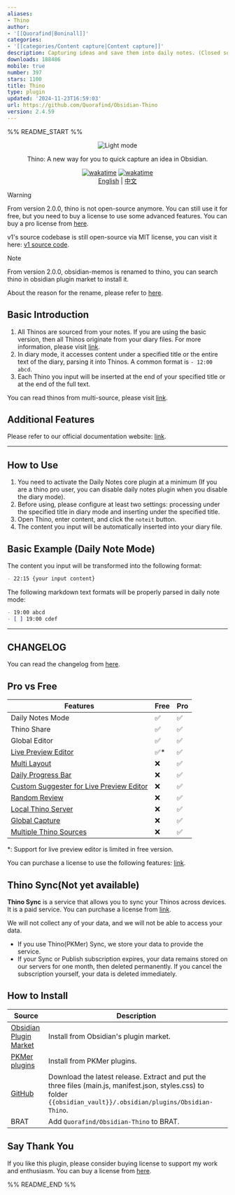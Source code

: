 ```yaml
---
aliases:
- Thino
author:
- '[[Quorafind|Boninall]]'
categories:
- '[[categories/Content capture|Content capture]]'
description: Capturing ideas and save them into daily notes. (Closed source)
downloads: 188486
mobile: true
number: 397
stars: 1100
title: Thino
type: plugin
updated: '2024-11-23T16:59:03'
url: https://github.com/Quorafind/Obsidian-Thino
version: 2.4.59
---
```


%% README_START %%

<div align="center">
<picture>
  <source media="(prefers-color-scheme: dark)" srcset="https://github.com/Quorafind/Obsidian-Thino/blob/main/media/dark-thino.svg">
  <img alt="Light mode" style="" src="https://github.com/Quorafind/Obsidian-Thino/blob/main/media/light-thino.svg">
</picture>
<p>Thino: A new way for you to quick capture an idea in Obsidian.</p>
</div>

<div align="center">
  <a href="https://wakatime.com/badge/user/58e91e50-0298-48e9-b2b6-8567cfc4f2fe/project/292fa896-30ea-47f5-be85-7d8398591cbb"><img src="https://wakatime.com/badge/user/58e91e50-0298-48e9-b2b6-8567cfc4f2fe/project/292fa896-30ea-47f5-be85-7d8398591cbb.svg" alt="wakatime"></a> <a href="https://wakatime.com/badge/user/58e91e50-0298-48e9-b2b6-8567cfc4f2fe/project/6d32fae0-c591-478a-860b-33592db7bc79"><img src="https://wakatime.com/badge/user/58e91e50-0298-48e9-b2b6-8567cfc4f2fe/project/6d32fae0-c591-478a-860b-33592db7bc79.svg" alt="wakatime"></a>
</div>

<div align="center">
  <a href="https://thino.pkmer.net/en/">English</a> | <a href="https://thino.pkmer.net/">中文</a>
</div>



> [!warning]  
> From version 2.0.0, thino is not open-source anymore. You can still use it for free, but you need to buy a license to use some advanced features. You can buy a pro license from [here](https://thino.pkmer.net/).
>
> v1's source codebase is still open-source via MIT license, you can visit it here: [v1 source code](https://github.com/Quorafind/Obsidian-Memos/tree/v1).

> [!note]  
> From version 2.0.0, obsidian-memos is renamed to thino, you can search thino in obsidian plugin market to install it.
>
> About the reason for the rename, please refer to [here](https://thino.pkmer.net/en/thino).



## Basic Introduction

1. All Thinos are sourced from your notes. If you are using the basic version, then all Thinos originate from your diary files. For more information, please visit [link](https://thino.pkmer.net/en/thino/01_thino-basic/01_thino-basic-tutorial/).
2. In diary mode, it accesses content under a specified title or the entire text of the diary, parsing it into Thinos. A common format is `- 12:00 abcd`.
3. Each Thino you input will be inserted at the end of your specified title or at the end of the full text.

You can read thinos from multi-source, please visit [link](https://thino.pkmer.net/en/).

## Additional Features

Please refer to our official documentation website: [link](https://thino.pkmer.net/en/thino).
  
---  

## How to Use

1. You need to activate the Daily Notes core plugin at a minimum (If you are a thino pro user, you can disable daily notes plugin when you disable the diary mode).
2. Before using, please configure at least two settings: processing under the specified title in diary mode and inserting under the specified title.
3. Open Thino, enter content, and click the `noteit` button.
4. The content you input will be automatically inserted into your diary file.

## Basic Example (Daily Note Mode)

The content you input will be transformed into the following format:

```markdown  
- 22:15 {your input content}  
```  

The following markdown text formats will be properly parsed in daily note mode:

```markdown  
- 19:00 abcd  
- [ ] 19:00 cdef  
```  
  
---  

## CHANGELOG

You can read the changelog from [here](./CHANGELOG.md).

## Pro vs Free

| Features                                                                | Free | Pro |  
|-------------------------------------------------------------------------|------|-----|  
| Daily Notes Mode                                                        | ✅    | ✅   |  
| Thino Share                                                             | ✅    | ✅   |  
| Global Editor                                                           | ✅    | ✅   |  
| [Live Preview Editor](https://thino.pkmer.net/en/thino/01_thino-basic/thino-editor/)                      | ✅*   | ✅   |  
| [Multi Layout](https://thino.pkmer.net/en/thino/01_thino-basic/thino-multi-layout/)                             | ❌    | ✅   |  
| [Daily Progress Bar](https://thino.pkmer.net/en/thino/01_thino-basic/thino-heatmap/)                       | ❌    | ✅   |  
| [Custom Suggester for Live Preview Editor](https://thino.pkmer.net/en/thino/01_thino-basic/thino-editor/) | ❌    | ✅   |  
| [Random Review](https://thino.pkmer.net/en/thino/01_thino-basic/thino-review/)                            | ❌    | ✅   |  
| [Local Thino Server](https://thino.pkmer.net/en/)                       | ❌    | ✅   | 
| [Global Capture](https://thino.pkmer.net/en/)                           | ❌    | ✅   |  
| [Multiple Thino Sources](https://thino.pkmer.net/en/thino/02_thino-advanced/thino-multi-souce/)                   | ❌    | ✅   |  

*: Support for live preview editor is limited in free version.

You can purchase a license to use the following features: [link](https://thino.pkmer.net/en/).


## Thino Sync(Not yet available)

**Thino Sync** is a service that allows you to sync your Thinos across devices. It is a paid service. You can purchase a license from [link](https://thino.pkmer.net/en/).

We will not collect any of your data, and we will not be able to access your data.

- If you use Thino(PKMer) Sync, we store your data to provide the service.
- If your Sync or Publish subscription expires, your data remains stored on our servers for one month, then deleted permanently. If you cancel the subscription yourself, your data is deleted immediately.


## How to Install

| Source                                                                  | Description                                                                                                                                                        |  
|-------------------------------------------------------------------------|--------------------------------------------------------------------------------------------------------------------------------------------------------------------|  
| [Obsidian Plugin Market](https://obsidian.md/plugins?id=obsidian-memos) | Install from Obsidian's plugin market.                                                                                                                             |  
| [PKMer plugins](https://pkmer.cn/products/plugin/pluginMarket/)         | Install from PKMer plugins.                                                                                                                                        |  
| [GitHub](https://github.com/quorafind/obsidian-thino)                   | Download the latest release. Extract and put the three files (main.js, manifest.json, styles.css) to folder `{{obsidian_vault}}/.obsidian/plugins/Obsidian-Thino`. |  
| BRAT                                                                    | Add `Quorafind/Obsidian-Thino` to BRAT.                                                                                                                            |  

## Say Thank You

If you like this plugin, please consider buying license to support my work and enthusiasm. You can buy a license from [here](https://thino.pkmer.net/).


%% README_END %%